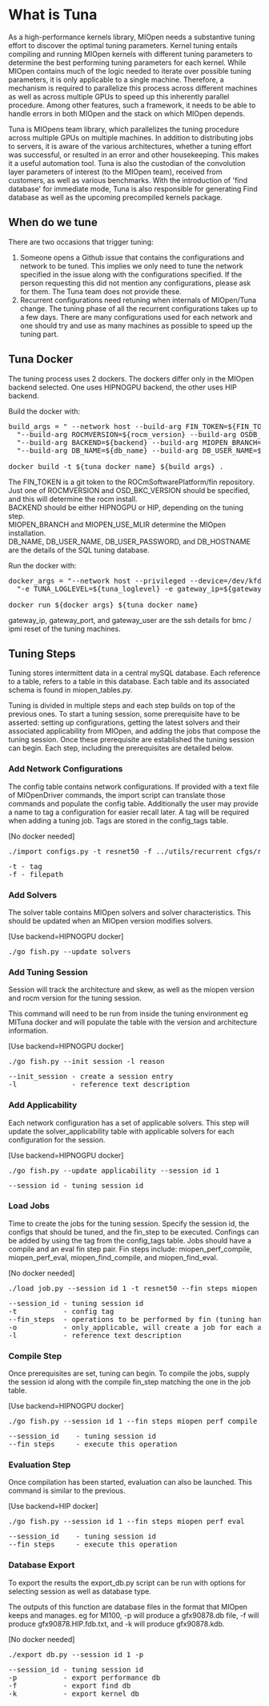 # What is Tuna
As a high-performance kernels library, MIOpen needs a substantive tuning effort to discover the
optimal tuning parameters. Kernel tuning entails compiling and running MIOpen kernels with different
tuning parameters to determine the best performing tuning parameters for each kernel. While MIOpen
contains much of the logic needed to iterate over possible tuning parameters, it is only applicable
to a single machine. Therefore, a mechanism is required to parallelize this process across different
machines as well as across multiple GPUs to speed up this inherently parallel procedure. Among other
features, such a framework, it needs to be able to handle errors in both MIOpen and the stack on which
MIOpen depends.

Tuna is MIOpens team library, which parallelizes the tuning procedure across multiple GPUs on
multiple machines. In addition to distributing jobs to servers, it is aware of the various
architectures, whether a tuning effort was successful, or resulted in an error and other housekeeping.
This makes it a useful automation tool. Tuna is also the custodian of the convolution layer parameters
of interest (to the MIOpen team), received from customers, as well as various benchmarks. With the
introduction of 'find database' for immediate mode, Tuna is also responsible for generating Find
database as well as the upcoming precompiled kernels package.

## When do we tune
There are two occasions that trigger tuning:
1. Someone opens a Github issue that contains the configurations and network to be tuned.
This implies we only need to tune the network specified in the issue along with the
configurations specified. If the person requesting this did not mention any configurations,
please ask for them. The Tuna team does not provide these.
2. Recurrent configurations need retuning when internals of MIOpen/Tuna change. The tuning
phase of all the recurrent configurations takes up to a few days. There are many configurations
used for each network and one should try and use as many machines as possible to speed up
the tuning part.

## Tuna Docker
The tuning process uses 2 dockers. The dockers differ only in the MIOpen backend selected. 
One uses HIPNOGPU backend, the other uses HIP backend.

Build the docker with:
<pre>
build_args = " --network host --build-arg FIN_TOKEN=${FIN_TOKEN}"\ 
  "--build-arg ROCMVERSION=${rocm_version} --build-arg OSDB_BKC_VERSION=${osdb_bkc_version}"\
  "--build-arg BACKEND=${backend} --build-arg MIOPEN_BRANCH=${miopen_branch_name} --build-arg MIOPEN_USE_MLIR=On"\
  "--build-arg DB_NAME=${db_name} --build-arg DB_USER_NAME=${db_user} --build-arg DB_USER_PASSWORD=${db_password} --build-arg DB_HOSTNAME=${db_host}"

docker build -t ${tuna_docker_name} ${build_args} .
</pre>
The FIN_TOKEN is a git token to the ROCmSoftwarePlatform/fin repository.  
Just one of ROCMVERSION and OSD_BKC_VERSION should be specified, and this will determine the rocm install.  
BACKEND should be either HIPNOGPU or HIP, depending on the tuning step.  
MIOPEN_BRANCH and MIOPEN_USE_MLIR determine the MIOpen installation.  
DB_NAME, DB_USER_NAME, DB_USER_PASSWORD, and DB_HOSTNAME are the details of the SQL tuning database.

Run the docker with:
<pre>
docker_args = "--network host --privileged --device=/dev/kfd --device /dev/dri:/dev/dri:rw --volume /dev/dri:/dev/dri:rw --group-add video"\
  "-e TUNA_LOGLEVEL=${tuna_loglevel} -e gateway_ip=${gateway_ip} -e gateway_port=${gateway_port} -e gateway_user=${gateway_user}"

docker run ${docker_args} ${tuna_docker_name}
</pre>
gateway_ip, gateway_port, and gateway_user are the ssh details for bmc / ipmi reset of the tuning machines.


## Tuning Steps
Tuning stores intermittent data in a central mySQL database. Each reference to a table, 
refers to a table in this database. Each table and its associated schema is found in miopen_tables.py.

Tuning is divided in multiple steps and each step builds on top of the previous ones. 
To start a tuning session, some prerequisite have to be asserted: setting up configurations, 
getting the latest solvers and their associated applicability from MIOpen, 
and adding the jobs that compose the tuning session. 
Once these prerequisite are established the tuning session can begin. Each step, 
including the prerequisites are detailed below.

### Add Network Configurations 
The config table contains network configurations. If provided with a text file of MIOpenDriver
commands, the import script can translate those commands and populate the config table. 
Additionally the user may provide a name to tag a configuration for easier recall later. 
A tag will be required when adding a tuning job. Tags are stored in the config_tags table.

[No docker needed]

<pre>
./import_configs.py -t resnet50 -f ../utils/recurrent_cfgs/resnet50.txt
</pre>
<pre>
-t - tag 
-f - filepath 
</pre>

### Add Solvers
The solver table contains MIOpen solvers and solver characteristics. 
This should be updated when an MIOpen version modifies solvers.

[Use backend=HIPNOGPU docker]

<pre>
./go_fish.py --update_solvers
</pre>

### Add Tuning Session
Session will track the architecture and skew, as well as the miopen version and 
rocm version for the tuning session.

This command will need to be run from inside the tuning environment eg MITuna docker
and will populate the table with the version and architecture information.

[Use backend=HIPNOGPU docker]

<pre>
./go_fish.py --init_session -l reason
</pre>
<pre>
--init_session - create a session entry
-l             - reference text description
</pre>

### Add Applicability
Each network configuration has a set of applicable solvers. This step will update the
solver_applicability table with applicable solvers for each configuration for the session.

[Use backend=HIPNOGPU docker]

<pre>
./go_fish.py --update_applicability --session_id 1
</pre>
<pre>
--session_id - tuning session id
</pre>

### Load Jobs
Time to create the jobs for the tuning session. Specify the session id, the configs that
should be tuned, and the fin_step to be executed. Confings can be added by using the tag from
the config_tags table. Jobs should have a compile and an eval fin step pair.
Fin steps include: miopen_perf_compile, miopen_perf_eval, miopen_find_compile, and miopen_find_eval.

[No docker needed]

<pre>
./load_job.py --session_id 1 -t resnet50 --fin_steps miopen_perf_compile,miopen_perf_eval -o -l reason
</pre>
<pre>
--session_id - tuning session id
-t           - config tag
--fin_steps  - operations to be performed by fin (tuning handle into miopen)
-o           - only_applicable, will create a job for each applicable solver
-l           - reference text description
</pre>

### Compile Step
Once prerequisites are set, tuning can begin. To compile the jobs, 
supply the session id along with the compile fin_step matching the one in the job table.

[Use backend=HIPNOGPU docker]

<pre>
./go_fish.py --session_id 1 --fin_steps miopen_perf_compile 
</pre>
<pre>
--session_id    - tuning session id 
--fin_steps     - execute this operation
</pre>

### Evaluation Step
Once compilation has been started, evaluation can also be launched.
This command is similar to the previous.

[Use backend=HIP docker]

<pre>
./go_fish.py --session_id 1 --fin_steps miopen_perf_eval
</pre>
<pre>
--session_id    - tuning session id
--fin_steps     - execute this operation
</pre>

### Database Export
To export the results the export_db.py script can be run with options
for selecting session as well as database type.

The outputs of this function are database files in the format that MIOpen keeps and manages.
eg for MI100, -p will produce a gfx90878.db file, -f will produce gfx90878.HIP.fdb.txt, and -k will produce gfx90878.kdb.

[No docker needed]

<pre>
./export_db.py --session_id 1 -p
</pre>
<pre>
--session_id - tuning session id
-p           - export performance db
-f           - export find db
-k           - export kernel db
</pre>

